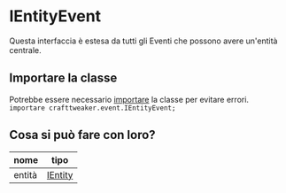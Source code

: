 # IEntityEvent

Questa interfaccia è estesa da tutti gli Eventi che possono avere un'entità centrale.

## Importare la classe

Potrebbe essere necessario [importare](/AdvancedFunctions/Import/) la classe per evitare errori.  
`importare crafttweaker.event.IEntityEvent;`

## Cosa si può fare con loro?

| nome   | tipo                                  |
| ------ | ------------------------------------- |
| entità | [IEntity](/Vanilla/Entities/IEntity/) |